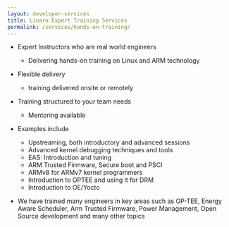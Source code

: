 ```yaml
---
layout: developer-services
title: Linaro Expert Training Services
permalink: /services/hands-on-training/
---
```

- Expert Instructors who are real world engineers
    - Delivering hands-on training on Linux and ARM technology

- Flexible delivery
    - training delivered onsite or remotely

- Training structured to your team needs
    - Mentoring available

- Examples include
    - Upstreaming, both introductory and advanced sessions
    - Advanced kernel debugging techniques and tools
    - EAS: Introduction and tuning
    - ARM Trusted Firmware, Secure boot and PSCI
    - ARMv8 for ARMv7 kernel programmers
    - Introduction to OPTEE and using it for DRM
    - Introduction to OE/Yocto

- We have trained many engineers in key areas such as OP-TEE, Energy Aware Scheduler, Arm Trusted Firmware, Power Management, Open Source development and many other topics
